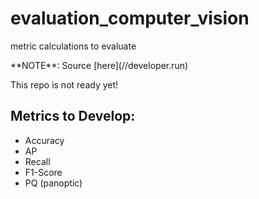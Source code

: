 # evaluation_computer_vision
metric calculations to evaluate

<div class="note">       
    **NOTE**: Source [here](//developer.run)
</div>

This repo is not ready yet!

## Metrics to Develop:
* Accuracy
* AP
* Recall
* F1-Score
* PQ (panoptic)
